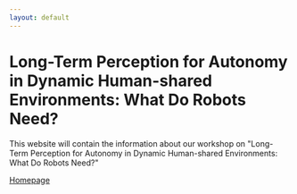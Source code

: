 ```yaml
---
layout: default
---
```


# Long-Term Perception for Autonomy in Dynamic Human-shared Environments: What Do Robots Need?

This website will contain the information about our workshop on "Long-Term Perception for Autonomy in Dynamic Human-shared Environments: What Do Robots Need?"

[Homepage](./index.md)
